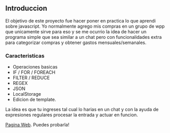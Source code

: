 ## Introduccion

El objetivo de este proyecto fue hacer poner en practica lo que aprendi sobre javascript.
Yo normalmente agrego mis compras en un grupo de wpp que unicamente sirve para eso y se me ocurrio 
la idea de hacer un programa simple que sea similar a un chat pero con funcionalidades extra para categorizar compras y obtener gastos mensuales/semanales.

### Caracteristicas
- Operaciones basicas
- IF / FOR / FOREACH 
- FILTER / REDUCE
- REGEX
- JSON
- LocalStorage
- Edicion de template.

La idea es que tu ingreses tal cual lo harias en un chat y con la ayuda de expresiones regulares procesar la entrada y actuar en funcion.

[Pagina Web](https://agustinhernando2.github.io/). Puedes probarla!
